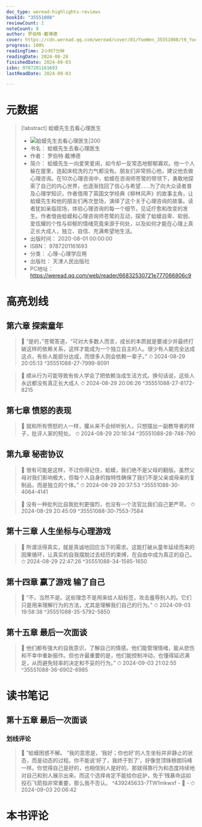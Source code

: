 ```yaml
---
doc_type: weread-highlights-reviews
bookId: "35551088"
reviewCount: 1
noteCount: 8
author: 罗伯特·戴博德
cover: https://cdn.weread.qq.com/weread/cover/81/YueWen_35551088/t6_YueWen_35551088.jpg
progress: 100%
readingTime: 2小时7分钟
readingDate: 2024-08-28
finishedDate: 2024-09-03
isbn: 9787201161693
lastReadDate: 2024-09-03

---
```

# 元数据
> [!abstract] 蛤蟆先生去看心理医生
> - ![ 蛤蟆先生去看心理医生|200](https://cdn.weread.qq.com/weread/cover/81/YueWen_35551088/t6_YueWen_35551088.jpg)
> - 书名： 蛤蟆先生去看心理医生
> - 作者： 罗伯特·戴博德
> - 简介： 蛤蟆先生一向爱笑爱闹，如今却一反常态地郁郁寡欢。他一个人躲在屋里，连起床梳洗的力气都没有。朋友们非常担心他，建议他去做心理咨询。在10次心理咨询中，蛤蟆在咨询师苍鹭的带领下，勇敢地探索了自己的内心世界，也逐渐找回了信心与希望……为了向大众读者普及心理学知识，作者借用了英国文学经典《柳林风声》的故事主角，让蛤蟆先生和他的朋友们再次登场，演绎了这个关于心理咨询的故事。读者犹如亲临现场，体验心理咨询的每一个细节，见证疗愈和改变的发生。作者借由蛤蟆和心理咨询师苍鹭的互动，探索了蛤蟆自卑、软弱、爱炫耀的个性与抑郁的情绪究竟来源于何处，以及如何才能在心理上真正长大成人，独立、自信、充满希望地生活。
> - 出版时间： 2020-08-01 00:00:00
> - ISBN： 9787201161693
> - 分类： 心理-心理学应用
> - 出版社： 天津人民出版社
> - PC地址：https://weread.qq.com/web/reader/66832530721e777066806c9

# 高亮划线

## 第六章 探索童年

> 📌 “是的，”苍鹭答道，“可对大多数人而言，成长的本质就是要减少并最终打破这样的依赖关系，这样才能成为一个独立自主的人。很少有人能完全达成这点，有些人能部分达成，而很多人则会依赖一辈子。” 
> ⏱ 2024-08-29 20:05:13 ^35551088-27-7999-8091

> 📌 顺从行为可能导致有些人学会了把依赖当成生活方式。换句话说，这些人永远都没有真正长大成人 
> ⏱ 2024-08-29 20:06:26 ^35551088-27-8172-8215

## 第七章 愤怒的表现

> 📌 就和所有愤怒的人一样，獾从来不会倾听别人，只想摆出一副教导者的样子，批评人家的短处。 
> ⏱ 2024-08-29 20:16:34 ^35551088-28-748-790

## 第九章 秘密协议

> 📌 很有可能是这样，不过你得记住，蛤蟆，我们绝不是父母的翻版。虽然父母对我们影响极大，但每个人自身的独特性确保了我们不是父亲或母亲的复制品，而是独立的个体。” 
> ⏱ 2024-08-29 20:37:53 ^35551088-30-4064-4141

> 📌 没有一种批判比自我批判更强烈，也没有一个法官比我们自己更严苛。 
> ⏱ 2024-08-29 20:45:09 ^35551088-30-7553-7584

## 第十三章 人生坐标与心理游戏

> 📌 所谓活得真实，就是真诚地回应当下的需求。这能打破从童年延续而来的因果循环，让真实的自我摆脱过去经历的束缚，在自由中成为真正的自己。 
> ⏱ 2024-08-29 22:47:26 ^35551088-34-1585-1650

## 第十四章 赢了游戏 输了自己

> 📌 “不，当然不是。这些理念不是用来给人贴标签，攻击羞辱别人的。它们只是用来理解行为的方法，尤其是理解我们自己的行为。” 
> ⏱ 2024-09-03 19:58:38 ^35551088-35-5792-5850

## 第十五章 最后一次面谈

> 📌 他们都有强大的自我意识，了解自己的情感。他们能管理情绪，能从悲伤和不幸中重新振作。但也许最重要的是，他们能控制冲动，也懂得延迟满足，从而避免轻率的决定和不妥的行为。” 
> ⏱ 2024-09-03 21:02:55 ^35551088-36-6902-6985

# 读书笔记

## 第十五章 最后一次面谈

### 划线评论
> 📌 ”蛤蟆困惑不解。
“我的意思是，‘我好；你也好’的人生坐标并非静止的状态，而是动态的过程。你不能说‘好了，我终于到了’，好像登顶珠穆朗玛峰一样。你觉得自己是好的，也相信别人是好的，那就得靠行为和态度持续地对自己和别人展示出来。而这个选择肯定不能给你庇护，免于‘残暴命运如投石飞箭指非常重要，那么我不否认。  ^439245633-7TW1mkwxf
    - 💭 
    - ⏱ 2024-09-03 20:06:42
   
# 本书评论

